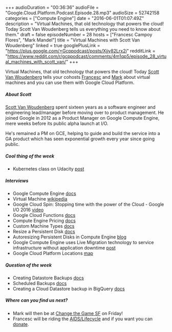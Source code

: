 +++
audioDuration = "00:36:36"
audioFile = "Google.Cloud.Platform.Podcast.Episode.28.mp3"
audioSize = 52742158
categories = ["Compute Engine"]
date = "2016-06-01T01:07:49Z"
description = "Virtual Machines, that old technology that powers the cloud! Today Scott Van Woudenberg tells us everything you need to know about them."
draft = false
episodeNumber = 28
hosts = ["Francesc Campoy Flores", "Mark Mandel"]
title = "Virtual Machines with Scott Van Woudenberg"
linked = true
googlePlusLink = "https://plus.google.com/+Gcppodcast/posts/Xjjy82Lrx2i"
redditLink = "https://www.reddit.com/r/gcppodcast/comments/4m1qp5/episode_28_virtual_machines_with_scott_van/"
+++

Virtual Machines, that old technology that powers the cloud!
Today [Scott Van Woudenberg](https://twitter.com/scottjvw) tells your cohosts
[Francesc](https://twitter.com/francesc) and [Mark](https://twitter.com/neurotic) about
virtual machines and you can use them with Google Cloud Platform.

<!--more-->

##### About Scott

[Scott Van Woudenberg](https://twitter.com/scottjvw) spent sixteen years as a software engineer
and engineering lead/manager before moving over to product management. He joined Google in 2012
as a Product Manager on Google Compute Engine, mere weeks before its public alpha launch at I/O.

He's remained a PM on GCE, helping to guide and build the service into a GA product which
has seen exponential growth every year since going public.


##### Cool thing of the week

- Kubernetes class on Udacity [post](https://cloudplatform.googleblog.com/2016/05/up-your-DevOps-chops-with-this-online-Kubernetes-class.html)

##### Interviews

- Google Compute Engine [docs](https://cloud.google.com/compute)
- Virtual Machine [wikipedia](https://en.wikipedia.org/wiki/Virtual_machine)
- Google Cloud Spin: Stopping time with the power of the Cloud - Google I/O 2016 [video](https://youtu.be/f4N9131USUY)
- Google Cloud Functions [docs](https://cloud.google.com/functions/docs/)
- Compute Engine Pricing [docs](https://cloud.google.com/compute/pricing)
- Custom Machine Types [docs](https://cloud.google.com/custom-machine-types/)
- Resize a Persistent Disk [docs](https://cloud.google.com/compute/docs/disks/add-persistent-disk#resize_pd)
- Autoresizing Persistent Disks in Compute Engine [blog](http://terrenceryan.com/blog/index.php/autoresizing-persistent-disks-in-compute-engine/)
- Google Compute Engine uses Live Migration technology to service infrastructure without application downtime [post](https://cloudplatform.googleblog.com/2015/03/Google-Compute-Engine-uses-Live-Migration-technology-to-service-infrastructure-without-application-downtime.html)
- Google Cloud Platform Locations [map](https://cloud.google.com/about/locations/)

##### Question of the week

- Creating Datastore Backups [docs](https://cloud.google.com/appengine/docs/python/console/datastore-backing-up-restoring#backup_and_restore_considerations)
- Scheduled Backups [docs](https://cloud.google.com/appengine/articles/scheduled_backups#introduction)
- Creating a Cloud Datastore backup in BigQuery [docs](https://cloud.google.com/bigquery/loading-data-cloud-datastore#backup)

##### Where can you find us next?

- Mark will then be at [Change the Game SF](https://cloudplatformonline.com/ChangeTheGameSummit-SF_Registration.html) on Friday!
- Francesc will be riding the [AIDS/Lifecycle](http://www.aidslifecycle.org/) and if you want you can [donate](http://campoy.cat/alc).
